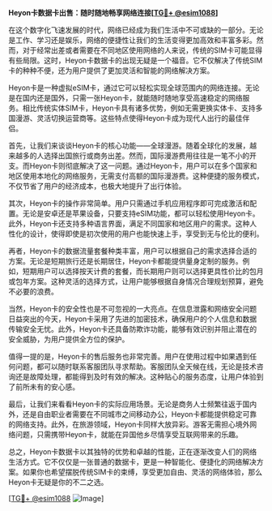 **Heyon卡数据卡出售：随时随地畅享网络连接[[TG💪+ @esim1088](https://t.me/s/esim1088)]**

在这个数字化飞速发展的时代，网络已经成为我们生活中不可或缺的一部分。无论是工作、学习还是娱乐，网络的便捷性让我们的生活变得更加高效和丰富多彩。然而，对于经常出差或者需要在不同地区使用网络的人来说，传统的SIM卡可能显得有些局限。这时，Heyon卡数据卡的出现无疑是一个福音。它不仅解决了传统SIM卡的种种不便，还为用户提供了更加灵活和智能的网络解决方案。

Heyon卡是一种虚拟eSIM卡，通过它可以轻松实现全球范围内的网络连接。无论是在国内还是国外，只需一张Heyon卡，就能随时随地享受高速稳定的网络服务。相比传统实体SIM卡，Heyon卡具有诸多优势，例如无需更换实体卡、支持多国漫游、灵活切换运营商等。这些特点使得Heyon卡成为现代人出行的最佳伴侣。

首先，让我们来谈谈Heyon卡的核心功能——全球漫游。随着全球化的发展，越来越多的人选择出国旅行或商务出差。然而，国际漫游费用往往是一笔不小的开支。而Heyon卡则彻底解决了这一问题。通过Heyon卡，用户可以在多个国家和地区使用本地化的网络服务，无需支付高额的国际漫游费。这种便捷的服务模式，不仅节省了用户的经济成本，也极大地提升了出行体验。

其次，Heyon卡的操作非常简单。用户只需通过手机应用程序即可完成激活和配置。无论是安卓还是苹果设备，只要支持eSIM功能，都可以轻松使用Heyon卡。此外，Heyon卡还支持多种语言界面，满足不同国家和地区用户的需求。这种人性化的设计，使得即使是初次使用的用户也能快速上手，享受到无与伦比的便利。

再者，Heyon卡的数据流量套餐种类丰富，用户可以根据自己的需求选择合适的方案。无论是短期旅行还是长期居住，Heyon卡都能提供量身定制的服务。例如，短期用户可以选择按天计费的套餐，而长期用户则可以选择更具性价比的包月或包年方案。这种灵活的选择方式，让用户能够根据自身情况合理规划预算，避免不必要的浪费。

当然，Heyon卡的安全性也是不可忽视的一大亮点。在信息泄露和网络安全问题日益突出的今天，Heyon卡采用了先进的加密技术，确保用户的个人信息和数据传输安全无忧。此外，Heyon卡还具备防欺诈功能，能够有效识别并阻止潜在的安全威胁，为用户提供全方位的保护。

值得一提的是，Heyon卡的售后服务也非常完善。用户在使用过程中如果遇到任何问题，都可以随时联系客服团队寻求帮助。客服团队全天候在线，无论是技术咨询还是故障处理，都能得到及时有效的解决。这种贴心的服务态度，让用户体验到了前所未有的安心感。

最后，让我们来看看Heyon卡的实际应用场景。无论是商务人士频繁往返于国内外，还是自由职业者需要在不同城市之间移动办公，Heyon卡都能提供稳定可靠的网络支持。此外，在旅游领域，Heyon卡同样大放异彩。游客无需担心境外网络问题，只需携带Heyon卡，就能在异国他乡尽情享受互联网带来的乐趣。

总之，Heyon卡数据卡以其独特的优势和卓越的性能，正在逐渐改变人们的网络生活方式。它不仅仅是一张普通的数据卡，更是一种智能化、便捷化的网络解决方案。如果你也希望摆脱传统SIM卡的束缚，享受更加自由、灵活的网络体验，那么Heyon卡无疑是你的不二之选。

[[TG💪+ @esim1088](https://t.me/s/esim1088) ![Image](https://i.postimg.cc/4NQfJmqS/Snipaste-2025-05-13-00-14-12.png)]